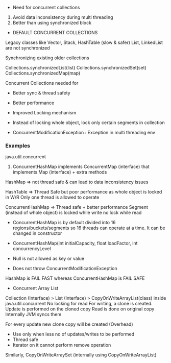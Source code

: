 * Need for concurrent collections

1. Avoid data inconsistency during multi threading
2. Better than using synchronized block

* DEFAULT CONCURRENT COLLECTIONS

Legacy classes like Vector, Stack, HashTable (slow & safer)
List, LinkedList are not synchronized

Synchronizing existing older collections

Collections.synchronizedList(list)
Collections.synchronizedSet(set)
Collections.synchronizedMap(map)

Concurrent Collections needed for
* Better sync & thread safety
* Better performance
* Improved Locking mechanism 
* Instead of locking whole object, lock only certain segments in collection

* ConcurrentModificationException : Exception in multi threading env


### Examples
java.util.concurrent

1. ConcurrentHashMap implements ConcurrentMap (interface) that implements Map (interface) + extra methods

HashMap => not thread safe & can lead to data inconsistency issues

HashTable => Thread Safe but poor performance as whole object is locked in W/R
            Only one thread is allowed to operate

ConcurrentHashMap => Thread safe + better performance
                    Segment (instead of whole object) is locked while write
                    no lock while read

* ConcurrentHashMap is by default divided into 16 regions/buckets/segments
so 16 threads can operate at a time. It can be changed in constructor
* ConcurrentHashMap(int initialCapacity, float loadFactor, int concurrencyLevel

* Null is not allowed as key or value

* Does not throw ConcurrentModificationException


HashMap is FAIL FAST whereas ConcurrentHashMap is FAIL SAFE


* Concurrent Array List

Collection (Interface) > List (Interface) > CopyOnWriteArrayList(class)
inside java.util.concurrent
No locking for read
For writing, a clone is created.
Update is performed on the cloned copy
Read is done on original copy
Internally JVM syncs them

For every update new clone copy will be created (Overhead)
* Use only when less no of updates/writes to be performed
* Thread safe
* Iterator on it cannot perform remove operation

Similarly, CopyOnWriteArraySet (internally using CopyOnWriteArrayList)


